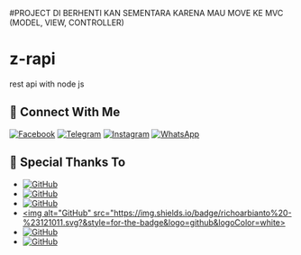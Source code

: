#PROJECT DI BERHENTI KAN SEMENTARA KARENA MAU MOVE KE MVC (MODEL, VIEW, CONTROLLER)

# z-rapi
rest api with node js



## &#x1F919; Connect With Me
[![Facebook](https://img.shields.io/badge/Facebook-%234267B2.svg?&style=for-the-badge&logo=facebook&logoColor=white)](https://facebook.com/zefian.zefian.98)
[![Telegram](https://img.shields.io/badge/Telegram-%230088cc.svg?&style=for-the-badge&logo=telegram&logoColor=white)](https://t.me/Zefiann)
[![Instagram](https://img.shields.io/badge/Instagram-E4405F?style=for-the-badge&logo=instagram&logoColor=white)](https://instagram.com/zefianalfian)
[![WhatsApp](https://img.shields.io/badge/WhatsApp-25D366?style=for-the-badge&logo=whatsapp&logoColor=white)](https://wa.me/6289630171792)

## &#x1F919; Special Thanks To


* <a href="https://github.com/ricko-v"><img alt="GitHub" src="https://img.shields.io/badge/ricko v%20-%23121011.svg?&style=for-the-badge&logo=github&logoColor=white"></a>	
* <a href="https://github.com/ibnusyawall"><img alt="GitHub" src="https://img.shields.io/badge/ibnusyawall%20-%23121011.svg?&style=for-the-badge&logo=github&logoColor=white"></a>
* <a href="https://github.com/Allviyan"><img alt="GitHub" src="https://img.shields.io/badge/Allviyan%20-%23121011.svg?&style=for-the-badge&logo=github&logoColor=white"></a>	
* <a href="https://github.com/richoarbianto"><img alt="GitHub" src="https://img.shields.io/badge/richoarbianto%20-%23121011.svg?&style=for-the-badge&logo=github&logoColor=white></a>
* <a href="https://github.com/onekill0503/"><img alt="GitHub" src="https://img.shields.io/badge/onekill0503%20-%23121011.svg?&style=for-the-badge&logo=github&logoColor=white"></a>
* <a href="https://github.com/ibnusyawall/ostch"><img alt="GitHub" src="https://img.shields.io/badge/ibnusyawall/ostch%20-%23121011.svg?&style=for-the-badge&logo=github&logoColor=white"></a>
